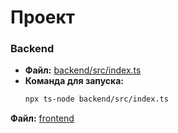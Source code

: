 # Проект

### Backend

- **Файл:** [backend/src/index.ts](backend/src/index.ts)
- **Команда для запуска:** 
  ```bash
  npx ts-node backend/src/index.ts

**Файл:** [frontend](frontend)  


